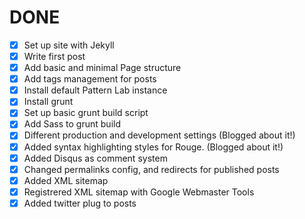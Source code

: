 # DONE

- [x] Set up site with Jekyll
- [x] Write first post
- [x] Add basic and minimal Page structure
- [x] Add tags management for posts
- [x] Install default Pattern Lab instance
- [x] Install grunt
- [x] Set up basic grunt build script
- [x] Add Sass to grunt build
- [x] Different production and development settings (Blogged about it!)
- [x] Added syntax highlighting styles for Rouge. (Blogged about it!)
- [x] Added Disqus as comment system
- [x] Changed permalinks config, and redirects for published posts
- [x] Added XML sitemap
- [x] Registrered XML sitemap with Google Webmaster Tools
- [x] Added twitter plug to posts
